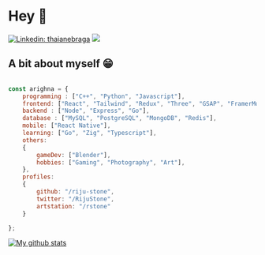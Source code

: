 # Hey :wave:

[![Linkedin: thaianebraga](https://img.shields.io/badge/-arighna-blue?style=flat-square&logo=Linkedin&logoColor=white&link=https://www.linkedin.com/in/arighna-chakraborty-509539113/)](https://www.linkedin.com/in/arighna-chakraborty-509539113/)
![](https://visitor-badge.glitch.me/badge?page_id=riju-stone.riju-stone)

## A bit about myself 😁

```javascript

const arighna = {
    programming : ["C++", "Python", "Javascript"],
    frontend: ["React", "Tailwind", "Redux", "Three", "GSAP", "FramerMotion"],
    backend : ["Node", "Express", "Go"],
    database : ["MySQL", "PostgreSQL", "MongoDB", "Redis"],
    mobile: ["React Native"],
    learning: ["Go", "Zig", "Typescript"],
    others:
    {
        gameDev: ["Blender"],
        hobbies: ["Gaming", "Photography", "Art"],
    },
    profiles:
    {
        github: "/riju-stone",
        twitter: "/RijuStone",
        artstation: "/rstone"
    }

};
```
[![My github stats](https://github-readme-stats.vercel.app/api?username=riju-stone)](https://github.com/anuraghazra/github-readme-stats)
